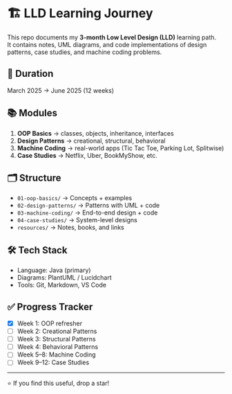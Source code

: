 # 🏗️ LLD Learning Journey

This repo documents my **3-month Low Level Design (LLD)** learning path.  
It contains notes, UML diagrams, and code implementations of design patterns, case studies, and machine coding problems.

## 📅 Duration
March 2025 → June 2025 (12 weeks)

## 📚 Modules
1. **OOP Basics** → classes, objects, inheritance, interfaces
2. **Design Patterns** → creational, structural, behavioral
3. **Machine Coding** → real-world apps (Tic Tac Toe, Parking Lot, Splitwise)
4. **Case Studies** → Netflix, Uber, BookMyShow, etc.

## 🗂️ Structure
- `01-oop-basics/` → Concepts + examples
- `02-design-patterns/` → Patterns with UML + code
- `03-machine-coding/` → End-to-end design + code
- `04-case-studies/` → System-level designs
- `resources/` → Notes, books, and links

## 🛠️ Tech Stack
- Language: Java (primary)
- Diagrams: PlantUML / Lucidchart
- Tools: Git, Markdown, VS Code

## ✅ Progress Tracker
- [x] Week 1: OOP refresher
- [ ] Week 2: Creational Patterns
- [ ] Week 3: Structural Patterns
- [ ] Week 4: Behavioral Patterns
- [ ] Week 5–8: Machine Coding
- [ ] Week 9–12: Case Studies

---
⭐ If you find this useful, drop a star!
